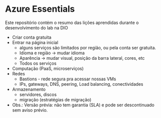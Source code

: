 # Azure Essentials
Este repositório contém o resumo das lições aprendidas durante o desenvolvimento do lab na DIO

- Criar conta gratuita
- Entrar na página inicial
  - alguns serviços são limitados por região, ou pela conta ser gratuita.
  - Idioma e região -> mudar idioma
  - Aparência -> mudar visual, posição da barra lateral, cores, etc
  - Todos os serviços
- Computação (PaaS, microserviços)
- Redes
  - Bastions - rede segura pra acessar nossas VMs
  - IPs, gateways, DNS, peering, Load balancing, conectividades
- Armazenamento
  - servidores, discos
  - migração (estratégias de migração)
- Obs.: Versão prévia: não tem garantia (SLA) e pode ser descontinuado sem aviso prévio.
